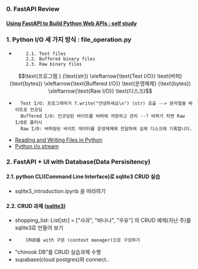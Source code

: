 ### 0. FastAPI Review
#### [Using FastAPI to Build Python Web APIs : self study](https://realpython.com/fastapi-python-web-apis/)

### 1. Python I/O 세 가지 방식 : file_operation.py
-         2.1. Text files
          2.2. Buffered binary files
          2.3. Raw binary files
$$\text{프로그램 } (\text{str}) \xleftarrow{\text{Text I/O}} \text{버퍼} (\text{bytes}) \xleftarrow{\text{Buffered I/O}} \text{운영체제} (\text{bytes}) \xleftarrow{\text{Raw I/O}} \text{디스크}$$
-       Text I/O: 프로그래머가 f.write("안녕하세요\n") (str) 호출 --> 문자열을 바이트로 인코딩
        Buffered I/O: 인코딩된 바이트를 버퍼에 저장하고 관리 --? 버퍼가 차면 Raw I/O로 플러시
        Raw I/O: 버퍼링된 바이트 데이터를 운영체제에 전달하여 실제 디스크에 기록합니다.

- [Reading and Writing Files in Python ](https://realpython.com/read-write-files-python/)
- [Python i/o stream](https://docs.python.org/ko/3.13/library/io.html)

### 2. FastAPI + UI with Database(Data Persisitency)
#### 2.1. python CLI(Command Line Interface)로 sqlite3 CRUD 실습
- sqlite3_introduction.ipynb 을 따라하기

#### 2.2. CRUD 과제 ([sqlite3](https://docs.python.org/3/library/sqlite3.html#sqlite3-tutorial))
- shopping_list: List[str] = ["사과", "바나나", "우유"] 의 CRUD 예제(지난 주)를 sqlite3로 만들어 보기
-         CRUD를 with 구문 (context manager)으로 구성하기
- "chinook DB"를 CRUD 실습과제 수행
- supabase(cloud postgres)와 connect..


